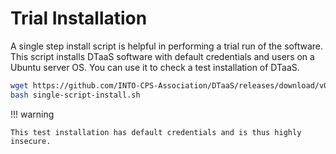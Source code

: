 
# Trial Installation

A single step install script is helpful in performing a trial run of the software. This script installs DTaaS software with default credentials and users on a Ubuntu server OS. You can use it to check a test installation of DTaaS.

```bash
wget https://github.com/INTO-CPS-Association/DTaaS/releases/download/v0.2.0/single-script-install.sh
bash single-script-install.sh
```

!!! warning

    This test installation has default credentials and is thus highly insecure.
